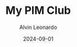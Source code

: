 ---
title: My PIM Club
slug: mypimclub
lang: id
description: Aplikasi loyalty untuk pelanggan Palembang Indah Mall.
author: Alvin Leonardo
date: 2024-09-01
status: active
tags:
  - mobile
  - flutter
  - android
---